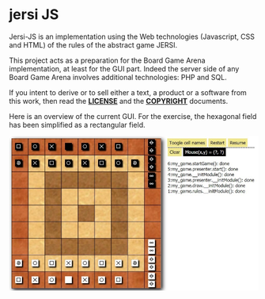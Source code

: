 # jersi JS

Jersi-JS is an implementation using the Web technologies (Javascript, CSS and HTML) of the rules of the abstract game JERSI.

This project acts as a preparation for the Board Game Arena implementation, at least for the GUI part. Indeed the server side of any Board Game Arena involves additional technologies: PHP and SQL.

If you intent to derive or to sell either a text, a product or a software from this work, then read the [**LICENSE**](./docs/LICENSE.txt) and the  [**COPYRIGHT**](./docs/COPYRIGHT.md)  documents.

Here is an overview of the current GUI. For the exercise, the hexagonal field has been simplified as a rectangular field. 

![](./docs/jersi-js-exo-1.jpg)
